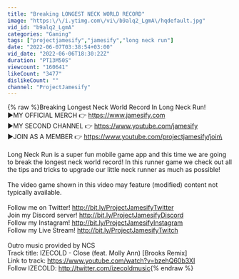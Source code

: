 ```yaml
---
title: "Breaking LONGEST NECK WORLD RECORD"
image: "https:\/\/i.ytimg.com\/vi\/b9alq2_LgmA\/hqdefault.jpg"
vid_id: "b9alq2_LgmA"
categories: "Gaming"
tags: ["projectjamesify","jamesify","long neck run"]
date: "2022-06-07T03:38:54+03:00"
vid_date: "2022-06-06T18:30:22Z"
duration: "PT13M50S"
viewcount: "160641"
likeCount: "3477"
dislikeCount: ""
channel: "ProjectJamesify"
---
```

{% raw %}Breaking Longest Neck World Record In Long Neck Run!<br />▶MY OFFICIAL MERCH 👉 <a rel="nofollow" target="blank" href="https://www.jamesify.com">https://www.jamesify.com</a><br />▶MY SECOND CHANNEL 👉 <a rel="nofollow" target="blank" href="https://www.youtube.com/jamesify">https://www.youtube.com/jamesify</a><br />▶JOIN AS A MEMBER 👉 <a rel="nofollow" target="blank" href="https://www.youtube.com/projectjamesify/join\">https://www.youtube.com/projectjamesify/join\</a><br /><br />Long Neck Run is a super fun mobile game app and this time we are going to break the longest neck world record! In this runner game we check out all the tips and tricks to upgrade our little neck runner as much as possible!<br /><br />The video game shown in this video may feature (modified) content not typically available.<br /><br />Follow me on Twitter! <a rel="nofollow" target="blank" href="http://bit.ly/ProjectJamesifyTwitter">http://bit.ly/ProjectJamesifyTwitter</a><br />Join my Discord server! <a rel="nofollow" target="blank" href="http://bit.ly/ProjectJamesifyDiscord">http://bit.ly/ProjectJamesifyDiscord</a><br />Follow my Instagram! <a rel="nofollow" target="blank" href="http://bit.ly/ProjectJamesifyInstagram">http://bit.ly/ProjectJamesifyInstagram</a><br />Follow my Live Stream! <a rel="nofollow" target="blank" href="http://bit.ly/ProjectJamesifyTwitch">http://bit.ly/ProjectJamesifyTwitch</a><br /><br />Outro music provided by NCS<br />Track title: IZECOLD - Close (feat. Molly Ann) [Brooks Remix]<br />Link to track: <a rel="nofollow" target="blank" href="https://www.youtube.com/watch?v=bzehQ60b3XI">https://www.youtube.com/watch?v=bzehQ60b3XI</a><br />Follow IZECOLD: <a rel="nofollow" target="blank" href="http://twitter.com/izecoldmusic">http://twitter.com/izecoldmusic</a>{% endraw %}
